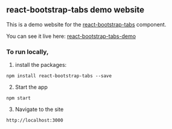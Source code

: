 ## react-bootstrap-tabs demo website

This is a demo website for the [react-bootstrap-tabs](https://github.com/freeranger/react-bootstrap-tabs) component.

You can see it live here: [react-bootstrap-tabs-demo](https://freeranger.github.io/react-bootstrap-tabs-demo)

### To run locally, 
1. install the packages:
```
npm install react-bootstrap-tabs --save
```

2. Start the app
```
npm start
```

3. Navigate to the site
```
http://localhost:3000
```

